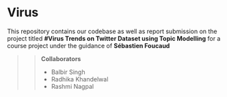 # Virus
This repository contains our codebase as well as report submission on the project titled __#Virus Trends on Twitter Dataset using Topic Modelling__ for a course project under the guidance of __Sébastien Foucaud__


>> **Collaborators**
>> - Balbir Singh
>> - Radhika Khandelwal
>> - Rashmi Nagpal
